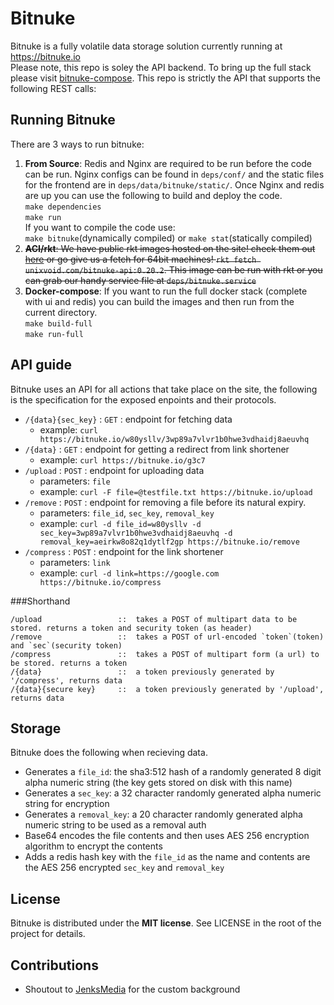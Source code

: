 # Bitnuke
Bitnuke is a fully volatile data storage solution currently running at https://bitnuke.io  
Please note, this repo is soley the API backend.  To bring up the full stack please visit [bitnuke-compose](https://github.com/unixvoid/bitnuke-compose).
This repo is strictly the API that supports the following REST calls:  


## Running Bitnuke
There are 3 ways to run bitnuke:

1. **From Source**: Redis and Nginx are required to be run before the code can be run.
Nginx configs can be found in `deps/conf/` and the static files for the frontend are
in `deps/data/bitnuke/static/`. Once Nginx and redis are up you can use the following
to build and deploy the code.  
`make dependencies`  
`make run`  
If you want to compile the code use:  
`make bitnuke`(dynamically compiled) or `make stat`(statically compiled)
2. ~~**ACI/rkt**: We have public rkt images hosted on the site! check them out
[here](https://cryo.unixvoid.com/bin/rkt/bitnuke-api/) or go give us a fetch for 64bit machines!
`rkt fetch unixvoid.com/bitnuke-api:0.20.2`.  This image can be run with rkt or you can
grab our handy service file at `deps/bitnuke.service`~~
3. **Docker-compose**: If you want to run the full docker stack (complete with ui and
redis) you can build the images and then run from the current directory.  
`make build-full`  
`make run-full`  

## API guide
Bitnuke uses an API for all actions that take place on the site, the following is the
specification for the exposed enpoints and their protocols.  
- `/{data}{sec_key}` : `GET` : endpoint for fetching data
  - example: `curl https://bitnuke.io/w80ysllv/3wp89a7vlvr1b0hwe3vdhaidj8aeuvhq`
- `/{data}` : `GET` : endpoint for getting a redirect from link shortener
  - example: `curl https://bitnuke.io/g3c7`
- `/upload` : `POST` : endpoint for uploading data
  - parameters: `file`
  - example: `curl -F file=@testfile.txt https://bitnuke.io/upload`
- `/remove` : `POST` : endpoint for removing a file before its natural expiry.
  - parameters: `file_id`, `sec_key`, `removal_key`
  - example: `curl -d file_id=w80ysllv -d sec_key=3wp89a7vlvr1b0hwe3vdhaidj8aeuvhq -d removal_key=aeirkw8o82q1dytlf2gp https://bitnuke.io/remove`
- `/compress` : `POST` : endpoint for the link shortener
  - parameters: `link`
  - example: `curl -d link=https://google.com https://bitnuke.io/compress`


###Shorthand  
```
/upload                 ::  takes a POST of multipart data to be stored. returns a token and security token (as header)
/remove                 ::  takes a POST of url-encoded `token`(token) and `sec`(security token)
/compress               ::  takes a POST of multipart form (a url) to be stored. returns a token
/{data}                 ::  a token previously generated by '/compress', returns data
/{data}{secure key}     ::  a token previously generated by '/upload', returns data
```


## Storage
Bitnuke  does the following when recieving data.  

- Generates a `file_id`: the sha3:512 hash of a randomly generated 8 digit alpha numeric string (the
  key gets stored on disk with this name)  
- Generates a `sec_key`: a 32 character randomly generated alpha numeric string for encryption  
- Generates a `removal_key`: a 20 character randomly generated alpha numeric string to be used as a removal auth  
- Base64 encodes the file contents and then uses AES 256 encryption algorithm to encrypt the contents  
- Adds a redis hash key with the `file_id` as the name and contents are the AES 256 encrypted `sec_key` and `removal_key`


## License
Bitnuke is distributed under the **MIT license**.  See LICENSE in the root of the project for details. 


## Contributions
- Shoutout to [JenksMedia](https://github.com/JenksMedia) for the custom background
